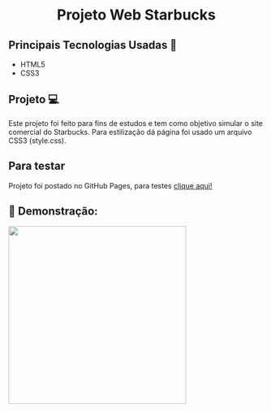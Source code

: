 
<h1 align="center">Projeto Web Starbucks</h1>

## Principais Tecnologias Usadas 📓
<ul>
    <li>HTML5</li>
    <li>CSS3</li> 
</ul>

## Projeto 💻
Este projeto foi feito para fins de estudos e tem como objetivo simular o site comercial do Starbucks. Para estilização dá página foi usado um arquivo CSS3 (style.css).

## Para testar
Projeto foi postado no GitHub Pages, para testes <a href="https://devmayara.github.io/starbucks/">clique aqui!</a>

## 📖 Demonstração:
<div>
  <img height="350" src="" style="max-width:200%;"/>
</div>
